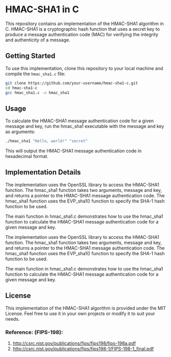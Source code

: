 # HMAC-SHA1 in C
This repository contains an implementation of the HMAC-SHA1 algorithm in C. HMAC-SHA1 is a cryptographic hash function that uses a secret key to produce a message authentication code (MAC) for verifying the integrity and authenticity of a message.

## Getting Started

To use this implementation, clone this repository to your local machine and compile the `hmac_sha1.c` file:

```bash
git clone https://github.com/your-username/hmac-sha1-c.git
cd hmac-sha1-c
gcc hmac_sha1.c -o hmac_sha1 
```

## Usage
To calculate the HMAC-SHA1 message authentication code for a given message and key, run the hmac_sha1 executable with the message and key as arguments:

```bash
./hmac_sha1 "Hello, world!" "secret"
```

This will output the HMAC-SHA1 message authentication code in hexadecimal format.


## Implementation Details
The implementation uses the OpenSSL library to access the HMAC-SHA1 function. The hmac_sha1 function takes two arguments, message and key, and returns a pointer to the HMAC-SHA1 message authentication code. The hmac_sha1 function uses the EVP_sha1() function to specify the SHA-1 hash function to be used.

The main function in hmac_sha1.c demonstrates how to use the hmac_sha1 function to calculate the HMAC-SHA1 message authentication code for a given message and key.


The implementation uses the OpenSSL library to access the HMAC-SHA1 function. The hmac_sha1 function takes two arguments, message and key, and returns a pointer to the HMAC-SHA1 message authentication code. The hmac_sha1 function uses the EVP_sha1() function to specify the SHA-1 hash function to be used.

The main function in hmac_sha1.c demonstrates how to use the hmac_sha1 function to calculate the HMAC-SHA1 message authentication code for a given message and key.

## License
This implementation of the HMAC-SHA1 algorithm is provided under the MIT License. Feel free to use it in your own projects or modify it to suit your needs.



### Reference: (FIPS-198):
1. http://csrc.nist.gov/publications/fips/fips198/fips-198a.pdf
2. http://csrc.nist.gov/publications/fips/fips198-1/FIPS-198-1_final.pdf
